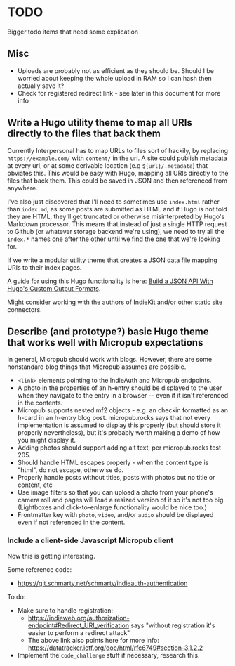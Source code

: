 # TODO

Bigger todo items that need some explication

## Misc

* Uploads are probably not as efficient as they should be. Should I be worried about keeping the whole upload in RAM so I can hash then actually save it?
* Check for registered redirect link - see later in this document for more info

## Write a Hugo utility theme to map all URIs directly to the files that back them

Currently Interpersonal has to map URLs to files sort of hackily, by replacing `https://example.com/` with `content/` in the uri. A site could publish metadata at every url, or at some derivable location (e.g `${url}/.metadata`) that obviates this. This would be easy with Hugo, mapping all URIs directly to the files that back them. This could be saved in JSON and then referenced from anywhere.

I've also just discovered that I'll need to sometimes use `index.html` rather than `index.md`, as some posts are submitted as HTML and if Hugo is not told they are HTML, they'll get truncated or otherwise misinterpreted by Hugo's Markdown processor. This means that instead of just a single HTTP request to Github (or whatever storage backend we're using), we need to try all the `index.*` names one after the other until we find the one that we're looking for.

If we write a modular utility theme that creates a JSON data file mapping URIs to their index pages.

A guide for using this Hugo functionality is here: [Build a JSON API With Hugo's Custom Output Formats](https://forestry.io/blog/build-a-json-api-with-hugo/).

Might consider working with the authors of IndieKit and/or other static site connectors.

## Describe (and prototype?) basic Hugo theme that works well with Micropub expectations

In general, Micropub should work with blogs.
However, there are some nonstandard blog things that Micropub assumes are possible.

* `<link>` elements pointing to the IndieAuth and Micropub endpoints.
* A photo in the properties of an h-entry should be displayed to the user when they navigate to the entry in a browser -- even if it isn't referenced in the contents.
* Micropub supports nested mf2 objects - e.g. an checkin formatted as an h-card in an h-entry blog post. micropub.rocks says that not every implementation is assumed to display this properly (but should store it properly nevertheless), but it's probably worth making a demo of how you might display it.
* Adding photos should support adding alt text, per micropub.rocks test 205.
* Should handle HTML escapes properly - when the content type is "html", do not escape, otherwise do.
* Properly handle posts without titles, posts with photos but no title or content, etc
* Use image filters so that you can upload a photo from your phone's camera roll and pages will load a resized version of it so it's not too big. (Lightboxes and click-to-enlarge functionality would be nice too.)
* Frontmatter key with `photo`, `video`, and/or `audio` should be displayed even if not referenced in the content.

### Include a client-side Javascript Micropub client

Now this is getting interesting.

Some reference code:

* <https://git.schmarty.net/schmarty/indieauth-authentication>

To do:

* Make sure to handle registration:
    * <https://indieweb.org/authorization-endpoint#Redirect_URI_verification> says "without registration it's easier to perform a redirect attack"
    * The above link also points here for more info: <https://datatracker.ietf.org/doc/html/rfc6749#section-3.1.2.2>
* Implement the `code_challenge` stuff if necessary, research this.
